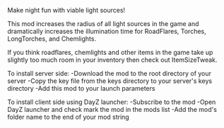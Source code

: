 Make night fun with viable light sources!

This mod increases the radius of all light sources in the game and dramatically increases the illumination time for RoadFlares, Torches, LongTorches, and Chemlights.

If you think roadflares, chemlights and other items in the game take up slightly too much room in your inventory then check out ItemSizeTweak.

To install server side:
-Download the mod to the root directory of your server
-Copy the key file from the keys directory to your server's keys directory
-Add this mod to your launch parameters

To install client side using DayZ launcher:
-Subscribe to the mod
-Open DayZ launcher and check mark the mod in the mods list
-Add the mod's folder name to the end of your mod string